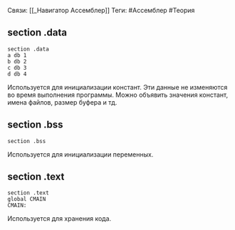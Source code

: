 Связи: [[_Навигатор Ассемблер]]
Теги: #Ассемблер #Теория 

## section .data

```
section .data
a db 1
b db 2
c db 3
d db 4
```
Используется для инициализации констант. Эти данные не изменяются во время выполнения программы. Можно объявить значения констант, имена файлов, размер буфера и тд.

## section .bss


```
section .bss
```


Используется для инициализации переменных.

## section .text

```
section .text
global CMAIN
CMAIN:
```

Используется для хранения кода. 

